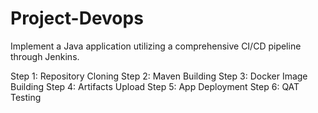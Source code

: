 # Project-Devops
Implement a Java application utilizing a comprehensive CI/CD pipeline through Jenkins.






Step 1: Repository Cloning
Step 2: Maven Building
Step 3: Docker Image Building
Step 4: Artifacts Upload
Step 5: App Deployment
Step 6: QAT Testing
